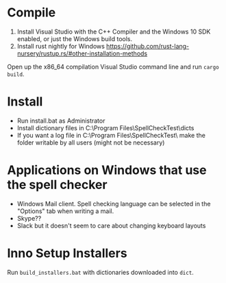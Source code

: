 # Compile
1) Install Visual Studio with the C++ Compiler and the Windows 10 SDK enabled, or just the Windows build tools.
2) Install rust nightly for Windows https://github.com/rust-lang-nursery/rustup.rs/#other-installation-methods

Open up the x86_64 compilation Visual Studio command line and run `cargo build`.

# Install
- Run install.bat as Administrator
- Install dictionary files in C:\Program Files\SpellCheckTest\dicts
- If you want a log file in C:\Program Files\SpellCheckTest\ make the folder writable by all users (might not be necessary)

# Applications on Windows that use the spell checker
- Windows Mail client. Spell checking language can be selected in the "Options" tab when writing a mail.
- Skype??
- Slack but it doesn't seem to care about changing keyboard layouts

# Inno Setup Installers
Run `build_installers.bat` with dictionaries downloaded into `dict`.

